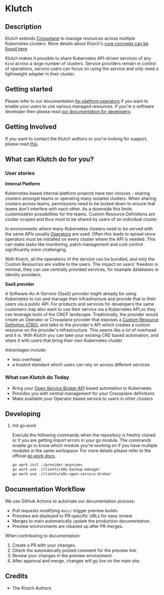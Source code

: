 # Klutch

## Description

Klutch extends [Crossplane](https://www.crossplane.io/) to manage resources across multiple
Kubernetes clusters. More details about Klutch's
[core concepts can be found here](https://klutch.io/docs/core_concepts).

Klutch makes it possible to share Kubernetes API-driven services of any `Kind` across a large number
of clusters. Service providers remain in control of operations, service users can focus on using the
service and only need a lightweight adapter in their cluster.

## Getting started

Please refer to our documentation [for platform operators](https://klutch.io/docs/platform-operator/)
if you want to enable your users to use various managed resources. If you're a software developer
then please read [our documentation for developers](https://klutch.io/docs/for-developers/).

## Getting Involved

If you want to contact the Klutch authors or you're looking for support, please read
[this](https://klutch.io/docs/community).

## What can Klutch do for you?

### User stories

**Internal Platform**

Kubernetes based internal platform projects have two choices - sharing clusters amongst teams or
operating many isolated clusters. When sharing clusters across teams, permissions need to be locked
down to ensure that teams don't interfere with each other. As a downside this limits customization
possibilities for the teams. Custom Resource Definitions are cluster scoped and thus must to be
shared by users of an individual cluster.

In environments where many Kubernetes clusters need to be served with the same APIs usually
[Operators](https://kubernetes.io/docs/concepts/extend-kubernetes/operator/) are used. Often this
leads to sprawl since operators must be installed on every cluster where the API is needed. This can
make tasks like monitoring, patch management and cost control significantly more challenging.

With Klutch, all the operations of the service can be bundled, and only the Custom Resources are
visible to the users. The impact on users' freedom is minimal, they can use centrally provided
services, for example databases or identity providers.

**SaaS provider**

A Software-As-A-Service (SaaS) provider might already be using Kubernetes to run and manage their
infrastructure and provide that to their users via a public API. For products and services for
developers the same customers may also want to use their service via a Kubernetes API,so they can
leverage tools of the CNCF landscape. Traditionally, the provider would create an Operator or
Crossplane provider that exposes a
[Custom Resource Definition (CRD)](https://kubernetes.io/docs/concepts/extend-kubernetes/api-extension/custom-resources/),
and talks to the provider's API which creates a custom resource on the provider's infrastructure.
This seems like a lot of overhead and it is. With Klutch you can take your existing CRD based
automation, and share it with users that bring their own Kubernetes cluster.

Advantages include:

- less overhead
- a trusted standard which users can rely on across different services

### What can Klutch do Today

- Bring your [Open Service Broker API](https://www.openservicebrokerapi.org/) based automation to
  Kubernetes
- Provides you with central management for your Crossplane definitions
- Make available your Operator based service to users in other clusters

## Developing

1. Init go.work

   Execute the following commands when the repository is freshly cloned or if you are getting import
   errors in your go module. The commands enable go to know which module you're working on if you
   have multiple modules in the same workspace. For more details please refer to the official
   [go.work docs].

   ```bash
   go work init ./provider-anynines
   go work use ./clients/a9s-backup-manager
   go work use ./clients/a9s-open-service-broker
   ```

[go.work docs]: https://go.dev/doc/tutorial/workspaces

## Documentation Workflow

We use GitHub Actions to automate our documentation process:

- Pull requests modifying `docs/` trigger preview builds.
- Previews are deployed to PR-specific URLs for easy review.
- Merges to main automatically update the production documentation.
- Preview environments are cleaned up after PR merges.

When contributing to documentation:

1. Create a PR with your changes.
2. Check the automatically posted comment for the preview link.
3. Review your changes in the preview environment.
4. After approval and merge, changes will go live on the main site.

## Credits

- The Klutch Authors
